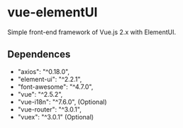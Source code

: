 # vue-elementUI
Simple front-end framework of Vue.js 2.x with ElementUI.

## Dependences
-  "axios": "^0.18.0",
-  "element-ui": "^2.2.1",
-  "font-awesome": "^4.7.0",
-  "vue": "^2.5.2",
-  "vue-i18n": "^7.6.0", (Optional)
-  "vue-router": "^3.0.1",
-  "vuex": "^3.0.1" (Optional)
